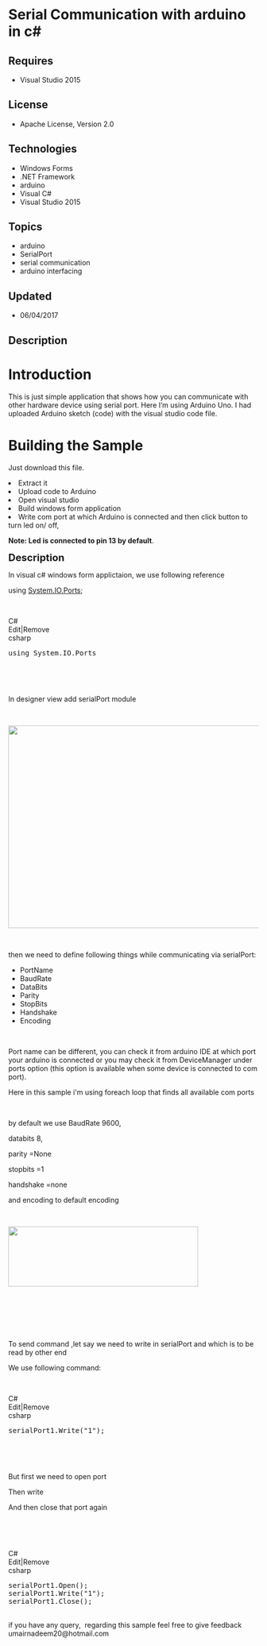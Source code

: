 # Serial Communication with arduino in c#
## Requires
- Visual Studio 2015
## License
- Apache License, Version 2.0
## Technologies
- Windows Forms
- .NET Framework
- arduino
- Visual C#
- Visual Studio 2015
## Topics
- arduino
- SerialPort
- serial communication
- arduino interfacing
## Updated
- 06/04/2017
## Description

<h1>Introduction</h1>
<p><span>This is just simple application that shows how you can communicate with other hardware device using serial port. Here I&rsquo;m using Arduino Uno. I had uploaded Arduino sketch (code) with the visual studio code file.</span><strong>&nbsp;</strong><em>&nbsp;</em></p>
<h1><span>Building the Sample</span></h1>
<p><span>Just download this file.</span> </p>
<li><span>Extract it</span> </li><li><span>Upload code to Arduino</span> </li><li><span>Open visual studio </span></li><li><span>Build windows form application </span></li><li><span>Write com port at which Arduino is connected and then click button to turn led on/ off,</span>
<strong>&nbsp;</strong><em>&nbsp;</em>
<p></p>
<p><span><strong>Note: Led is connected to pin 13 by default</strong>.</span><strong></strong><em></em></p>
<p><span style="font-size:20px; font-weight:bold">Description</span></p>
<p><span>In visual c# windows form applictaion, we use following reference</span></p>
<p><span>using <a class="libraryLink" href="https://msdn.microsoft.com/en-US/library/System.IO.Ports.aspx" target="_blank" title="Auto generated link to System.IO.Ports">System.IO.Ports</a>;</span></p>
<p><span>&nbsp;</span></p>
<div class="scriptcode">
<div class="pluginEditHolder" pluginCommand="mceScriptCode">
<div class="title"><span>C#</span></div>
<div class="pluginLinkHolder"><span class="pluginEditHolderLink">Edit</span>|<span class="pluginRemoveHolderLink">Remove</span></div>
<span class="hidden">csharp</span>

<div class="preview">
<pre class="csharp"><span class="cs__keyword">using</span>&nbsp;System.IO.Ports&nbsp;
</pre>
</div>
</div>
</div>
<div class="endscriptcode"><span>&nbsp;</span>&nbsp;</div>
<p>&nbsp;</p>
<p><span>In designer view add serialPort module</span></p>
<p>&nbsp;</p>
<p><span><img id="173998" src="173998-s1.png" alt="" width="711" height="408"><br>
</span></p>
<p><span><br>
</span></p>
<p><span><span>then we</span> need to define following things while communicating via serialPort:</span></p>
<ul>
<li><span>PortName</span> </li><li><span>BaudRate</span> </li><li><span>DataBits</span> </li><li><span>Parity</span> </li><li><span>StopBits</span> </li><li><span>Handshake</span> </li><li><span>Encoding</span> </li></ul>
<p>&nbsp;</p>
<p><span>Port name can be different, you can check it from arduino IDE at which port your arduino is connected or you may check it from DeviceManager under ports option (this option is available when some device is connected to com port).</span></p>
<p><span>Here in this sample i'm using foreach loop that finds all available com ports</span></p>
<p>&nbsp;</p>
<p><span>by default we use BaudRate 9600,</span></p>
<p><span>databits 8,</span></p>
<p><span>parity =None</span></p>
<p><span>stopbits =1</span></p>
<p><span>handshake =none</span></p>
<p><span>and encoding to default encoding</span></p>
<p>&nbsp;</p>
<p><img id="173999" src="173999-s2.png" alt="" width="382" height="121"></p>
<p>&nbsp;</p>
<p>&nbsp;</p>
<p>&nbsp;</p>
<p><span>To send command ,let say we need to write in serialPort and which is to be read by other end</span></p>
<p><span>We use following command:</span></p>
<p>&nbsp;</p>
<div class="scriptcode">
<div class="pluginEditHolder" pluginCommand="mceScriptCode">
<div class="title"><span>C#</span></div>
<div class="pluginLinkHolder"><span class="pluginEditHolderLink">Edit</span>|<span class="pluginRemoveHolderLink">Remove</span></div>
<span class="hidden">csharp</span>

<div class="preview">
<pre class="js">serialPort1.Write(<span class="js__string">&quot;1&quot;</span>);</pre>
</div>
</div>
</div>
<div class="endscriptcode">&nbsp;</div>
<p>&nbsp;</p>
<p><span>But first we need to open port</span></p>
<p><span>Then write</span></p>
<p><span>And then close that port again</span></p>
<p>&nbsp;</p>
<p>&nbsp;</p>
<div class="scriptcode">
<div class="pluginEditHolder" pluginCommand="mceScriptCode">
<div class="title"><span>C#</span></div>
<div class="pluginLinkHolder"><span class="pluginEditHolderLink">Edit</span>|<span class="pluginRemoveHolderLink">Remove</span></div>
<span class="hidden">csharp</span>

<div class="preview">
<pre class="csharp">serialPort1.Open();&nbsp;
serialPort1.Write(<span class="cs__string">&quot;1&quot;</span>);&nbsp;
serialPort1.Close();</pre>
</div>
</div>
</div>
<div class="endscriptcode">&nbsp;</div>
<div class="endscriptcode"></div>
<div class="endscriptcode"><span>if you have any query,&nbsp; regarding this sample feel free to give feedback</span></div>
<div class="endscriptcode"></div>
<div class="endscriptcode"><span>umairnadeem20@hotmail.com</span></div>
<div class="endscriptcode"></div>
</li>